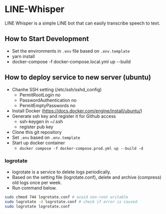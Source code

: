# LINE-Whisper
LINE Whisper is a simple LINE bot that can easily transcribe speech to text.

## How to Start Development

- Set the environments in `.env` file based on `.env.template`
- yarn install
- docker-compose -f docker-compose.local.yml up --build

## How to deploy service to new server (ubuntu)

- Chanhe SSH setting (/etc/ssh/sshd_config)
  - PermitRootLogin no
  - PasswordAuthentication no
  - PermitEmptyPasswords no
- Install Docker (https://docs.docker.com/engine/install/ubuntu/)
- Generate ssh key and register it for Github access
  - ssh-keygen in ~/.ssh
  - register pub key
- Clone this git repository
- Set `.env` based on `.env.template`
- Start up docker container
  - `docker compose -f docker-compose.prod.yml up --build -d`



### logrotate
- logrotate is a service to delete logs periodically.
- Based on the setting file (logrotate.conf), delete and archive (compress) old logs once per week.
- Run command below.
```bash
sudo chmod 744 logrotate.conf # avoid non-root writable
sudo logrotate -d logrotate.conf # check if error is caused
sudo logrotate logrotate.conf
```

